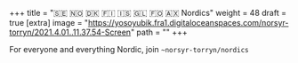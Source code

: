 
+++
title = "🇸🇪 🇳🇴 🇩🇰 🇫🇮 🇮🇸 🇬🇱 🇫🇴 🇦🇽 Nordics"
weight = 48
draft = true
[extra]
image = "https://yosoyubik.fra1.digitaloceanspaces.com/norsyr-torryn/2021.4.01..11.37.54-Screen"
path = ""
+++


For everyone and everything Nordic, join `~norsyr-torryn/nordics`
